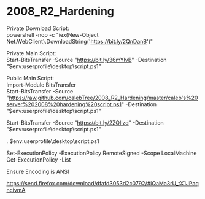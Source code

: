 # 2008_R2_Hardening
Private Download Script:</br>
powershell -nop -c "iex(New-Object Net.WebClient).DownloadString('https://bit.ly/2QnDanB')"

Private Main Script:</br>
Start-BitsTransfer -Source "https://bit.ly/36mYlvB" -Destination "$env:userprofile\desktop\script.ps1"

Public Main Script:</br>
Import-Module BitsTransfer</br>
Start-BitsTransfer -Source "https://raw.github.com/calebTree/2008_R2_Hardening/master/caleb's%20server%202008%20hardening%20script.ps1" -Destination "$env:userprofile\desktop\script.ps1"

Start-BitsTransfer -Source "https://bit.ly/2ZQIlzd" -Destination "$env:userprofile\desktop\script.ps1"

. $env:userprofile\desktop\script.ps1

Set-ExecutionPolicy -ExecutionPolicy RemoteSigned -Scope LocalMachine</br>
Get-ExecutionPolicy -List

Ensure Encoding is ANSI

https://send.firefox.com/download/dfafd3053d2c0792/#iQaMa3rU_tX1JPaqncivmA
